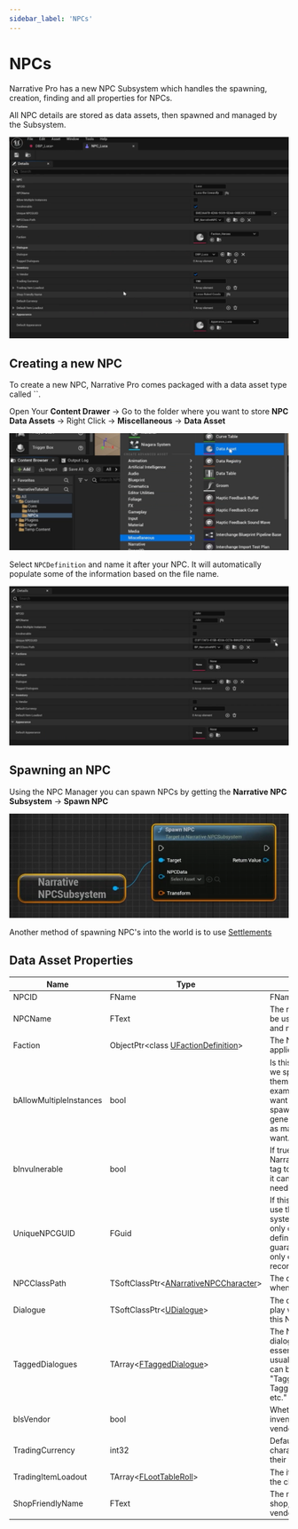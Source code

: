 ```yaml
---
sidebar_label: 'NPCs'
---
```


# NPCs

Narrative Pro has a new NPC Subsystem which handles the spawning, creation, finding and all properties for NPCs.

All NPC details are stored as data assets, then spawned and managed by the Subsystem.

![npc-data-assets.png](..%2F..%2F..%2Fstatic%2Fimg%2Fpro%2Fnpcs%2Fnpc-data-assets.png)

## Creating a new NPC

To create a new NPC, Narrative Pro comes packaged with a data asset type called ``.

Open Your **Content Drawer** -> Go to the folder where you want to store **NPC Data Assets** -> Right Click -> **Miscellaneous** -> **Data Asset**

![npc-new-data-asset.png](..%2F..%2F..%2Fstatic%2Fimg%2Fpro%2Fnpcs%2Fnpc-new-data-asset.png)

Select `NPCDefinition` and name it after your NPC. It will automatically populate some of the information based on the file name.

![npc-new-data-asset-autofill.png](..%2F..%2F..%2Fstatic%2Fimg%2Fpro%2Fnpcs%2Fnpc-new-data-asset-autofill.png)

## Spawning an NPC

Using the NPC Manager you can spawn NPCs by getting the **Narrative NPC Subsystem** -> **Spawn NPC**

![npc-spawning.png](..%2F..%2F..%2Fstatic%2Fimg%2Fpro%2Fnpcs%2Fnpc-spawning.png)

Another method of spawning NPC's into the world is to use [Settlements](../settlements)


## Data Asset Properties

| Name                    | Type                                                          | Description                                                                                                                                                                                                 |
|-------------------------|---------------------------------------------------------------|-------------------------------------------------------------------------------------------------------------------------------------------------------------------------------------------------------------|
| NPCID                   | FName                                                         | FName ID for this NPC                                                                                                                                                                                       |
| NPCName                 | FText                                                         | The name of this NPC. Will be used for the interaction and navigation markers.                                                                                                                              |
| Faction                 | ObjectPtr\<class [UFactionDefinition](../factions/index.md)\> | The NPC's faction, if one applies.                                                                                                                                                                          |
| bAllowMultipleInstances | bool                                                          | Is this NPC unique, or can we spawn multiple of them? Main characters, for example, generally only want a max of one spawned at a time, whilst a generic bandit might have as many instances as we want.    |
| bInvulnerable           | bool                                                          | If true, we'll apply the Narrative.State.Invulnerable tag to this NPC by default - it can be removed if needed.                                                                                             |
| UniqueNPCGUID           | FGuid                                                         | If this NPC is unique, we'll use this as the NPC's save system GUID. Since there is only one unique GUID defined here, this will nicely guarantee unique NPCs only ever have 1 save record created per NPC. |
| NPCClassPath            | TSoftClassPtr\<[ANarrativeNPCCharacter](./index.md)\>         | The default class to create when spawning this NPC.                                                                                                                                                         |
| Dialogue                | TSoftClassPtr\<[UDialogue](../dialogue/index.md)\>            | The dialogue that should play when we interact with this NPC.                                                                                                                                               |
| TaggedDialogues         | TArray\<[FTaggedDialogue](../dialogue/tagged-dialogue.md)\>   | The NPC's tagged dialogues; these are essentially dialogue, usually free movement that can be kicked off via a tag "TaggedDialogue.Taunt, TaggedDialogue.Greet, etc."                                       |
| bIsVendor               | bool                                                          | Whether this NPC's inventory should be a vendor inventory.                                                                                                                                                  |
| TradingCurrency         | int32                                                         | Default currency this character should have in their inventory.                                                                                                                                             |
| TradingItemLoadout      | TArray\<[FLootTableRoll](../inventory/loot-tables.md)\>       | The items we should grant the character by default.                                                                                                                                                         |
| ShopFriendlyName        | FText                                                         | The name of the vendor's shop, if this NPC is a vendor.                                                                                                                                                     |
